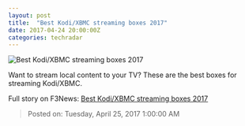 ```yaml
---
layout: post
title:  "Best Kodi/XBMC streaming boxes 2017"
date: 2017-04-24 20:00:00Z
categories: techradar
---
```


![Best Kodi/XBMC streaming boxes 2017](http://cdn.mos.cms.futurecdn.net/b0cabb57cf5928e902c5a8e5e3da43f1-1200-80.jpg)

Want to stream local content to your TV? These are the best boxes for streaming Kodi/XBMC.


Full story on F3News: [Best Kodi/XBMC streaming boxes 2017](http://www.f3nws.com/n/FEFMvF)

> Posted on: Tuesday, April 25, 2017 1:00:00 AM

